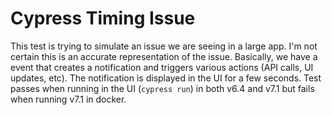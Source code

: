 # Cypress Timing Issue

This test is trying to simulate an issue we are seeing in a large app.  I'm not certain this is an accurate representation of the issue.  Basically, we have a event that creates a notification and triggers various actions (API calls, UI updates, etc).  The notification is displayed in the UI for a few seconds.  Test passes when running in the UI (`cypress run`) in both v6.4 and v7.1 but fails when running v7.1 in docker.


